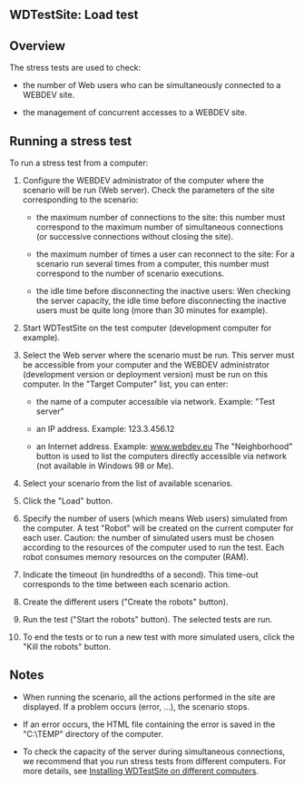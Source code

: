 
## WDTestSite: Load test
			



<a name="NOTE1"></a>
<a name="NOTE1_1"></a>


## Overview
<a name="overview_ELTTEXTE000115"></a>
The stress tests are used to check:

- the number of Web users who can be simultaneously connected to a WEBDEV site.

- the management of concurrent accesses to a WEBDEV site.




<a name="NOTE2"></a>
<a name="NOTE2_1"></a>


## Running a stress test
<a name="running_stress_test_ELTTEXTE000139"></a>
To run a stress test from a computer:

1. Configure the WEBDEV administrator of the computer where the scenario will be run (Web server).
	Check the parameters of the site corresponding to the scenario:

	- the maximum number of connections to the site:
			this number must correspond to the maximum number of simultaneous connections (or successive connections without closing the site).

	- the maximum number of times a user can reconnect to the site:
			For a scenario run several times from a computer, this number must correspond to the number of scenario executions.

	- the idle time before disconnecting the inactive users:
			Wen checking the server capacity, the idle time before disconnecting the inactive users must be quite long (more than 30 minutes for example).




2. Start WDTestSite on the test computer (development computer for example).

3. Select the Web server where the scenario must be run. This server must be accessible from your computer and the WEBDEV administrator (development version or deployment version) must be run on this computer.
	In the "Target Computer" list, you can enter:

	- the name of a computer accessible via network. Example: "Test server"

	- an IP address. Example: 123.3.456.12

	- an Internet address. Example: www.webdev.eu
			The "Neighborhood" button is used to list the computers directly accessible via network (not available in Windows 98 or Me).




4. Select your scenario from the list of available scenarios.

5. Click the "Load" button.

6. Specify the number of users (which means Web users) simulated from the computer.
	A test "Robot" will be created on the current computer for each user.
	Caution: the number of simulated users must be chosen according to the resources of the computer used to run the test. Each robot consumes memory resources on the computer (RAM).

7. Indicate the timeout (in hundredths of a second). This time-out corresponds to the time between each scenario action.

8. Create the different users ("Create the robots" button).

9. Run the test  ("Start the robots" button). The selected tests are run.

10. To end the tests or to run a new test with more simulated users, click the "Kill the robots" button.




<a name="NOTE3"></a>
<a name="NOTE3_1"></a>


## Notes
<a name="notes_ELTTEXTE000163"></a>


- When running the scenario, all the actions performed in the site are displayed. If a problem occurs (error, ...), the scenario stops.

- If an error occurs, the HTML file containing the error is saved in the "C:\\TEMP" directory of the computer.

- To check the capacity of the server during simultaneous connections, we recommend that you run stress tests from different computers. For more details, see [Installing WDTestSite on different computers](../WDTestSite/3538003.md).





